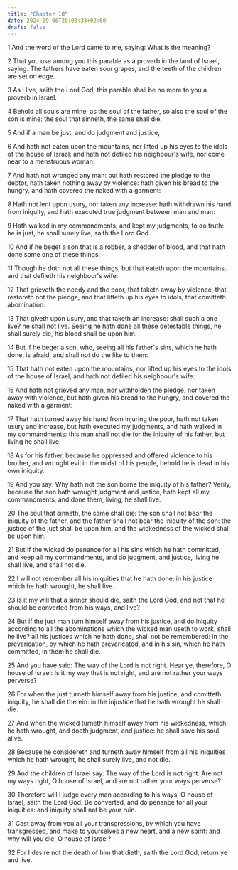 ```yaml
---
title: "Chapter 18"
date: 2024-09-06T20:00:33+02:00
draft: false
---
```



1 And the word of the Lord came to me, saying: What is the meaning?

2 That you use among you this parable as a proverb in the land of Israel, saying: The fathers have eaten sour grapes, and the teeth of the children are set on edge.

3 As I live, saith the Lord God, this parable shall be no more to you a proverb in Israel.

4 Behold all souls are mine: as the soul of the father, so also the soul of the son is mine: the soul that sinneth, the same shall die.

5 And if a man be just, and do judgment and justice,

6 And hath not eaten upon the mountains, nor lifted up his eyes to the idols of the house of Israel: and hath not defiled his neighbour's wife, nor come near to a menstruous woman:

7 And hath not wronged any man: but hath restored the pledge to the debtor, hath taken nothing away by violence: hath given his bread to the hungry, and hath covered the naked with a garment:

8 Hath not lent upon usury, nor taken any increase: hath withdrawn his hand from iniquity, and hath executed true judgment between man and man:

9 Hath walked in my commandments, and kept my judgments, to do truth: he is just, he shall surely live, saith the Lord God.

10 And if he beget a son that is a robber, a shedder of blood, and that hath done some one of these things:

11 Though he doth not all these things, but that eateth upon the mountains, and that defileth his neighbour's wife:

12 That grieveth the needy and the poor, that taketh away by violence, that restoreth not the pledge, and that lifteth up his eyes to idols, that comitteth abomination:

13 That giveth upon usury, and that taketh an increase: shall such a one live? he shall not live. Seeing he hath done all these detestable things, he shall surely die, his blood shall be upon him.

14 But if he beget a son, who, seeing all his father's sins, which he hath done, is afraid, and shall not do the like to them:

15 That hath not eaten upon the mountains, nor lifted up his eyes to the idols of the house of Israel, and hath not defiled his neighbour's wife:

16 And hath not grieved any man, nor withholden the pledge, nor taken away with violence, but hath given his bread to the hungry, and covered the naked with a garment:

17 That hath turned away his hand from injuring the poor, hath not taken usury and increase, but hath executed my judgments, and hath walked in my commandments: this man shall not die for the iniquity of his father, but living he shall live.

18 As for his father, because he oppressed and offered violence to his brother, and wrought evil in the midst of his people, behold he is dead in his own iniquity.

19 And you say: Why hath not the son borne the iniquity of his father? Verily, because the son hath wrought judgment and justice, hath kept all my commandments, and done them, living, he shall live.

20 The soul that sinneth, the same shall die: the son shall not bear the iniquity of the father, and the father shall not bear the iniquity of the son: the justice of the just shall be upon him, and the wickedness of the wicked shall be upon him.

21 But if the wicked do penance for all his sins which he hath committed, and keep all my commandments, and do judgment, and justice, living he shall live, and shall not die.

22 I will not remember all his iniquities that he hath done: in his justice which he hath wrought, he shall live.

23 Is it my will that a sinner should die, saith the Lord God, and not that he should be converted from his ways, and live?

24 But if the just man turn himself away from his justice, and do iniquity according to all the abominations which the wicked man useth to work, shall he live? all his justices which he hath done, shall not be remembered: in the prevarication, by which he hath prevaricated, and in his sin, which he hath committed, in them he shall die.

25 And you have said: The way of the Lord is not right. Hear ye, therefore, O house of Israel: Is it my way that is not right, and are not rather your ways perverse?

26 For when the just turneth himself away from his justice, and comitteth iniquity, he shall die therein: in the injustice that he hath wrought he shall die.

27 And when the wicked turneth himself away from his wickedness, which he hath wrought, and doeth judgment, and justice: he shall save his soul alive.

28 Because he considereth and turneth away himself from all his iniquities which he hath wrought, he shall surely live, and not die.

29 And the children of Israel say: The way of the Lord is not right. Are not my ways right, O house of Israel, and are not rather your ways perverse?

30 Therefore will I judge every man according to his ways, O house of Israel, saith the Lord God. Be converted, and do penance for all your iniquities: and iniquity shall not be your ruin.

31 Cast away from you all your transgressions, by which you have transgressed, and make to yourselves a new heart, and a new spirit: and why will you die, O house of Israel?

32 For I desire not the death of him that dieth, saith the Lord God, return ye and live.

